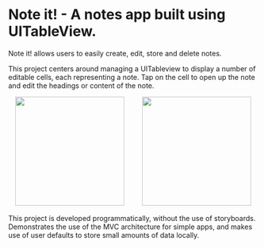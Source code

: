 

# Note it! - A notes app built using UITableView.
Note it! allows users to easily create, edit, store and delete notes. 

This project centers around managing a UITableview to display a number of editable cells, each representing a note. Tap on the cell to open up the note and edit the headings or content of the note.

<p align="center">
<img src="https://github.com/jack-a-smith/iOS_add_remove_tableView_cells/blob/master/readme_images/add_note.PNG" width="220"> &emsp;&emsp; <img src="https://github.com/jack-a-smith/iOS_add_remove_tableView_cells/blob/master/readme_images/note.PNG" width="220">
</p>

This project is developed programmatically, without the use of storyboards. Demonstrates the use of the MVC architecture for simple apps, and makes use of user defaults to store small amounts of data locally.

